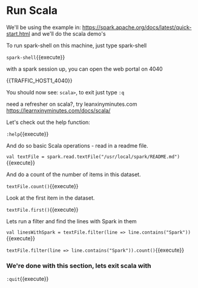 # Run Scala 
We'll be using the example in: 
https://spark.apache.org/docs/latest/quick-start.html
and we'll do the scala demo's 

To run spark-shell on this machine, just type spark-shell

`spark-shell`{{execute}}

with a spark session up, you can open the web portal on 4040

{{TRAFFIC_HOST1_4040}}

You should now see: `scala>`, to exit just type `:q`

need a refresher on scala?, try leanxinyminutes.com <https://learnxinyminutes.com/docs/scala/>

Let's check out the help function:

`:help`{{execute}}

And do so basic Scala operations - read in a readme file.

`val textFile = spark.read.textFile("/usr/local/spark/README.md")`{{execute}}

And do  a count of the number of items in this dataset.

`textFile.count()`{{execute}}

Look at the first item in the dataset.

`textFile.first()`{{execute}} 

Lets run a filter and find the lines with Spark in them

`val linesWithSpark = textFile.filter(line => line.contains("Spark"))`{{execute}}

`textFile.filter(line => line.contains("Spark")).count()`{{execute}} 




### We're done with this section, lets exit scala with 

`:quit`{{execute}}

